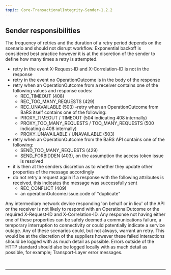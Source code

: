 ```yaml
---
topic: Core-TransactionalIntegrity-Sender-1.2.2
---
```


## Sender responsibilities

The frequency of retries and the duration of a retry period depends on the scenario and should not disrupt workflow. Exponential backoff is considered best practice however it is at the discretion of the sender to define how many times a retry is attempted.

- retry in the event X-Request-ID and X-Correlation-ID is not in the response
- retry in the event no OperationOutcome is in the body of the response
- retry when an OperationOutcome from a receiver contains one of the following values and response codes:
    - REC_TIMEOUT (408)
    - REC_TOO_MANY_REQUESTS (429)
    - REC_UNAVAILABLE (503)
-retry when an OperationOutcome from BaRS itself contains one of the following:
    - PROXY_TIMEOUT / TIMEOUT (504 indicating 408 internally)
    - PROXY_TOO_MANY_REQUESTS / TOO_MANY_REQUESTS (500 indicating a 408 internally)
    - PROXY_UNAVAILABLE  / UNAVAILABLE (503)
- retry when an OperationOutcome from the BaRS API contains one of the following:
    - SEND_TOO_MANY_REQUESTS (429)
    - SEND_FORBIDDEN (403), on the assumption the access token issue is resolved
- it is then at the senders discretion as to whether they update other properties of the message accordingly
- do not retry a request again if a response with the following attributes is received, this indicates the message was successfully sent
    - REC_CONFLICT (409)
    - an operationOutcome.issue.code of "duplicate"

Any intermediary network device responding 'on behalf or in lieu' of the API or the receiver is not likely to respond with an OperationalOutcome or the required X-Request-ID and X-Correlation-ID. Any response not having either one of these properties can be safely deemed a communications failure, a temporary interruption to connectivity or could potentially indicate a service outage. Any of these scenarios could, but not always, warrant an retry. This would be at the discretion of the suppliers however these failed interactions should be logged with as much detail as possible. Errors outside of the HTTP standard should also be logged locally with as much detail as possible, for example; Transport-Layer error messages.

<br>
<hr>